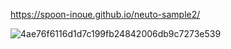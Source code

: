 https://spoon-inoue.github.io/neuto-sample2/

![4ae76f6116d1d7c199fb24842006db9c7273e539](https://user-images.githubusercontent.com/105195761/205256022-fce8ca6d-2331-4465-86ab-834b71fa2dd7.png)
